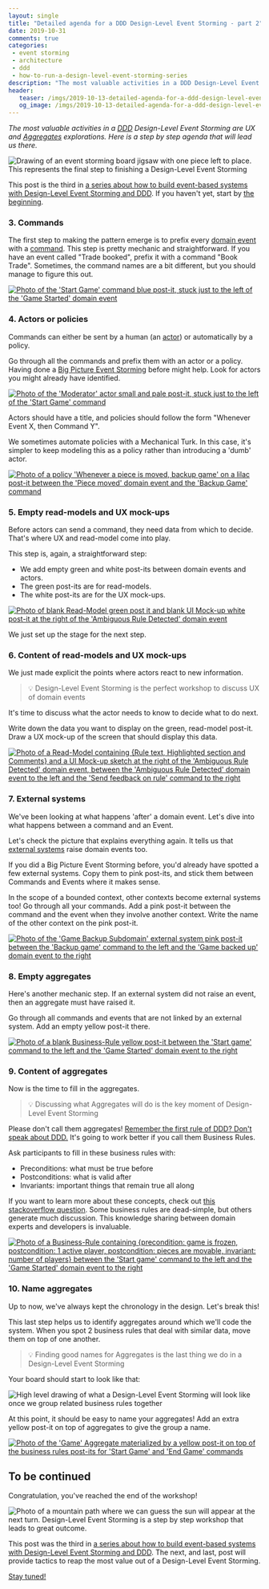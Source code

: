 ```yaml
---
layout: single
title: "Detailed agenda for a DDD Design-Level Event Storming - part 2"
date: 2019-10-31
comments: true
categories:
 - event storming
 - architecture
 - ddd
 - how-to-run-a-design-level-event-storming-series
description: "The most valuable activities in a DDD Design-Level Event Storming are UX and Aggregates explorations. Here is a step by step agenda that will lead us there. The chain of events helps us to define good UX. Discussing business rules, then grouping them leads us to good Aggregate Names."
header:
   teaser: /imgs/2019-10-13-detailed-agenda-for-a-ddd-design-level-event-storming-part-2/design-level-event-storming-last-piece-teaser.jpeg
   og_image: /imgs/2019-10-13-detailed-agenda-for-a-ddd-design-level-event-storming-part-2/design-level-event-storming-last-piece-og.jpeg
---
```

_The most valuable activities in a [DDD](https://en.wikipedia.org/wiki/Domain-driven_design) Design-Level Event Storming are UX and [Aggregates](https://martinfowler.com/bliki/DDD_Aggregate.html) explorations. Here is a step by step agenda that will lead us there._

![Drawing of an event storming board jigsaw with one piece left to place. This represents the final step to finishing a Design-Level Event Storming]({{site.url}}/imgs/2019-10-13-detailed-agenda-for-a-ddd-design-level-event-storming-part-2/design-level-event-storming-last-piece.jpeg)

This post is the third in [a series about how to build event-based systems with Design-Level Event Storming and DDD]({{site.url}}/categories/#how-to-run-a-design-level-event-storming-series). If you haven't yet, start by [the beginning]({{site.url}}/why-should-we-use-design-level-event-storming-for-ddd/).

### 3. Commands

The first step to making the pattern emerge is to prefix every [domain event](https://martinfowler.com/eaaDev/DomainEvent.html) with a [command](https://en.wikipedia.org/wiki/Command_pattern). This step is pretty mechanic and straightforward. If you have an event called "Trade booked", prefix it with a command "Book Trade". Sometimes, the command names are a bit different, but you should manage to figure this out.

[![Photo of the 'Start Game' command blue post-it, stuck just to the left of the 'Game Started' domain event]({{site.url}}/imgs/2019-10-13-detailed-agenda-for-a-ddd-design-level-event-storming-part-2/command-small.jpg)]({{site.url}}/imgs/2019-10-13-detailed-agenda-for-a-ddd-design-level-event-storming-part-2/command.jpg)

### 4. Actors or policies

Commands can either be sent by a human (an [actor]({{site.url}}/detailed-agenda-of-a-ddd-big-picture-event-storming-part-2/)) or automatically by a policy.

Go through all the commands and prefix them with an actor or a policy. Having done a [Big Picture Event Storming]({{site.url}}/detailed-agenda-of-a-ddd-big-picture-event-storming-part-1/) before might help. Look for actors you might already have identified.

[![Photo of the 'Moderator' actor small and pale post-it, stuck just to the left of the 'Start Game' command]({{site.url}}/imgs/2019-10-13-detailed-agenda-for-a-ddd-design-level-event-storming-part-2/actor-small.jpg)]({{site.url}}/imgs/2019-10-13-detailed-agenda-for-a-ddd-design-level-event-storming-part-2/actor.jpg)

Actors should have a title, and policies should follow the form "Whenever Event X, then Command Y".

We sometimes automate policies with a Mechanical Turk. In this case, it's simpler to keep modeling this as a policy rather than introducing a 'dumb' actor.

[![Photo of a policy 'Whenever a piece is moved, backup game' on a lilac post-it between the 'Piece moved' domain event and the 'Backup Game' command]({{site.url}}/imgs/2019-10-13-detailed-agenda-for-a-ddd-design-level-event-storming-part-2/policy-small.jpg)]({{site.url}}/imgs/2019-10-13-detailed-agenda-for-a-ddd-design-level-event-storming-part-2/policy.jpg)

### 5. Empty read-models and UX mock-ups

Before actors can send a command, they need data from which to decide. That's where UX and read-model come into play.

This step is, again, a straightforward step:

*   We add empty green and white post-its between domain events and actors. 
*   The green post-its are for read-models. 
*   The white post-its are for the UX mock-ups.

[![Photo of blank Read-Model green post it and blank UI Mock-up white post-it at the right of the 'Ambiguous Rule Detected' domain event]({{site.url}}/imgs/2019-10-13-detailed-agenda-for-a-ddd-design-level-event-storming-part-2/blank-read-model-and-mock-up-small.jpg)]({{site.url}}/imgs/2019-10-13-detailed-agenda-for-a-ddd-design-level-event-storming-part-2/blank-read-model-and-mock-up.jpg)

We just set up the stage for the next step.

### 6. Content of read-models and UX mock-ups

We just made explicit the points where actors react to new information.

> 💡 Design-Level Event Storming is the perfect workshop to discuss UX of domain events

It's time to discuss what the actor needs to know to decide what to do next.

Write down the data you want to display on the green, read-model post-it. Draw a UX mock-up of the screen that should display this data.

[![Photo of a Read-Model containing {Rule text, Highlighted section and Comments} and a UI Mock-up sketch at the right of the 'Ambiguous Rule Detected' domain event, between the 'Ambiguous Rule Detected' domain event to the left and the 'Send feedback on rule' command to the right]({{site.url}}/imgs/2019-10-13-detailed-agenda-for-a-ddd-design-level-event-storming-part-2/read-model-and-mock-up-small.jpg)]({{site.url}}/imgs/2019-10-13-detailed-agenda-for-a-ddd-design-level-event-storming-part-2/read-model-and-mock-up.jpg)

### 7. External systems

We've been looking at what happens 'after' a domain event. Let's dive into what happens between a command and an Event.

Let's check the picture that explains everything again. It tells us that [external systems]({{site.url}}/detailed-agenda-of-a-ddd-big-picture-event-storming-part-2/) raise domain events too.

If you did a Big Picture Event Storming before, you'd already have spotted a few external systems. Copy them to pink post-its, and stick them between Commands and Events where it makes sense.

In the scope of a bounded context, other contexts become external systems too! Go through all your commands. Add a pink post-it between the command and the event when they involve another context. Write the name of the other context on the pink post-it.

[![Photo of the 'Game Backup Subdomain' external system pink post-it between the 'Backup game' command to the left and the 'Game backed up' domain event to the right]({{site.url}}/imgs/2019-10-13-detailed-agenda-for-a-ddd-design-level-event-storming-part-2/external-system-small.jpg)]({{site.url}}/imgs/2019-10-13-detailed-agenda-for-a-ddd-design-level-event-storming-part-2/external-system.jpg)

### 8. Empty aggregates

Here's another mechanic step. If an external system did not raise an event, then an aggregate must have raised it.

Go through all commands and events that are not linked by an external system. Add an empty yellow post-it there.

[![Photo of a blank Business-Rule yellow post-it between the 'Start game' command to the left and the 'Game Started' domain event to the right]({{site.url}}/imgs/2019-10-13-detailed-agenda-for-a-ddd-design-level-event-storming-part-2/blank-business-rule-small.jpg)]({{site.url}}/imgs/2019-10-13-detailed-agenda-for-a-ddd-design-level-event-storming-part-2/blank-business-rule.jpg)

### 9. Content of aggregates

Now is the time to fill in the aggregates.

> 💡 Discussing what Aggregates will do is the key moment of Design-Level Event Storming

Please don't call them aggregates! [Remember the first rule of DDD? Don't speak about DDD.]({{site.url}}/how-to-use-event-storming-to-introduce-domain-driven-design/) It's going to work better if you call them Business Rules.

Ask participants to fill in these business rules with:

*   Preconditions: what must be true before
*   Postconditions: what is valid after
*   Invariants: important things that remain true all along

If you want to learn more about these concepts, check out [this stackoverflow question](https://stackoverflow.com/questions/11331964/what-are-the-differences-pre-condition-post-condition-and-invariant-in-computer). Some business rules are dead-simple, but others generate much discussion. This knowledge sharing between domain experts and developers is invaluable.

[![Photo of a Business-Rule containing {precondition: game is frozen, postcondition: 1 active player, postcondition: pieces are movable, invariant: number of players} between the 'Start game' command to the left and the 'Game Started' domain event to the right]({{site.url}}/imgs/2019-10-13-detailed-agenda-for-a-ddd-design-level-event-storming-part-2/business-rule-small.jpg)]({{site.url}}/imgs/2019-10-13-detailed-agenda-for-a-ddd-design-level-event-storming-part-2/business-rule.jpg)

### 10. Name aggregates

Up to now, we've always kept the chronology in the design. Let's break this!

This last step helps us to identify aggregates around which we'll code the system. When you spot 2 business rules that deal with similar data, move them on top of one another.

> 💡 Finding good names for Aggregates is the last thing we do in a Design-Level Event Storming

Your board should start to look like that:

![High level drawing of what a Design-Level Event Storming will look like once we group related business rules together]({{site.url}}/imgs/2019-10-13-detailed-agenda-for-a-ddd-design-level-event-storming-part-2/merged-business-rules.jpeg)

At this point, it should be easy to name your aggregates! Add an extra yellow post-it on top of aggregates to give the group a name.

[![Photo of the 'Game' Aggregate materialized by a yellow post-it on top of the business rules post-its for 'Start Game' and 'End Game' commands]({{site.url}}/imgs/2019-10-13-detailed-agenda-for-a-ddd-design-level-event-storming-part-2/aggregate-small.jpg)]({{site.url}}/imgs/2019-10-13-detailed-agenda-for-a-ddd-design-level-event-storming-part-2/aggregate.jpg)

## To be continued

Congratulation, you've reached the end of the workshop!

![Photo of a mountain path where we can guess the sun will appear at the next turn. Design-Level Event Storming is a step by step workshop that leads to great outcome.]({{site.url}}/imgs/2019-10-13-detailed-agenda-for-a-ddd-design-level-event-storming-part-2/end-of-the-path.jpg)

This post was the third in [a series about how to build event-based systems with Design-Level Event Storming and DDD]({{site.url}}/categories/#how-to-run-a-design-level-event-storming-series). The next, and last, post will provide tactics to reap the most value out of a Design-Level Event Storming.

[Stay tuned!](http://eepurl.com/dxKE95)